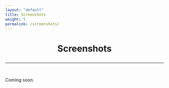 ```yaml
---
layout: "default"
title: Screenshots
weight: 5
permalink: /screenshots/
---
```


<h1><p style="text-align: center">Screenshots</p></h1>

-----
<br>

Coming soon.
